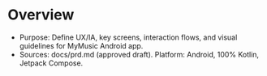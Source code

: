 # Overview
- Purpose: Define UX/IA, key screens, interaction flows, and visual guidelines for MyMusic Android app.
- Sources: docs/prd.md (approved draft). Platform: Android, 100% Kotlin, Jetpack Compose.

